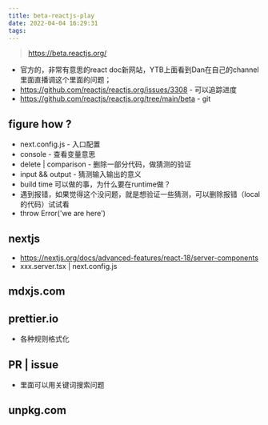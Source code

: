 ```yaml
---
title: beta-reactjs-play
date: 2022-04-04 16:29:31
tags:
---
```

> https://beta.reactjs.org/

- 官方的，非常有意思的react doc新网站，YTB上面看到Dan在自己的channel里面直播调这个里面的问题；
- https://github.com/reactjs/reactjs.org/issues/3308 - 可以追踪进度
- https://github.com/reactjs/reactjs.org/tree/main/beta - git

## figure how ?
- next.config.js - 入口配置
- console - 查看变量意思
- delete | comparison - 删除一部分代码，做猜测的验证 
- input && output - 猜测输入输出的意义
- build time 可以做的事，为什么要在runtime做？
- 遇到报错，如果觉得这个没问题，就是想验证一些猜测，可以删除报错（local的代码）试试看
- throw Error('we are here')

## nextjs
- https://nextjs.org/docs/advanced-features/react-18/server-components
- xxx.server.tsx | next.config.js 

## mdxjs.com

## prettier.io
- 各种规则格式化

## PR | issue
- 里面可以用关键词搜索问题

## unpkg.com
